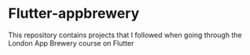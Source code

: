 # Flutter-appbrewery
This repository contains projects that I followed when going through the London App Brewery course on Flutter
